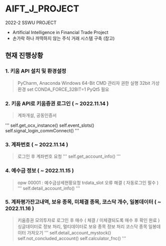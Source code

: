 # AIFT_J_PROJECT

2022-2 SSWU PROJECT
* Artificial Intelligence in Financial Trade Project
* 손가락 하나 까딱하지 않는 주식 거래 시스템 구축 (참고)
 
## 현재 진행상황

### 1. 키움 API 설치 및 환경설정
> PyCharm, Anaconda Windows 64-Bit 
> CMD 관리자 권한 실행 
> 32bit 가상환경 set CONDA_FORCE_32BIT=1
> PyQt5 필요

### 2. 키움 API로 키움증권 로그인 ( ~ 2022.11.14 )
> 계좌개설, 공동인증서

'''
self.get_ocx_instance()
self.event_slots() 
self.signal_login_commConnect()
'''

### 3. 계좌번호  ( ~ 2022.11.14 )
> 로그인 후 계좌번호 요청
'''
self.get_account_info()
'''

### 4. 예수금 정보 ( ~ 2022.11.15 )
> opw 00001 : 예수금상세현황요청
> trdata_slot 오류 해결 ( 자동로그인 필수 )
'''
self.detail_account_info()
'''

### 5. 계좌평가잔고내역, 보유 종목, 미체결 종목, 코스닥 개수, 일봉데이터 ( ~ 2022.11.16 )
> 키움증권 모의투자로 로그인 후 매수 ( 체결 / 미체결되도록 매수 후 확인 완료 )
> 싱글데이터로 정보 처리, 멀티데이터로 보유 종목 정보 처리
> 코스닥 종목 일봉데이터 가져오기
''' 
self.detail_account_mystock()
self.not_concluded_account() 
self.calculator_fnc()
'''
